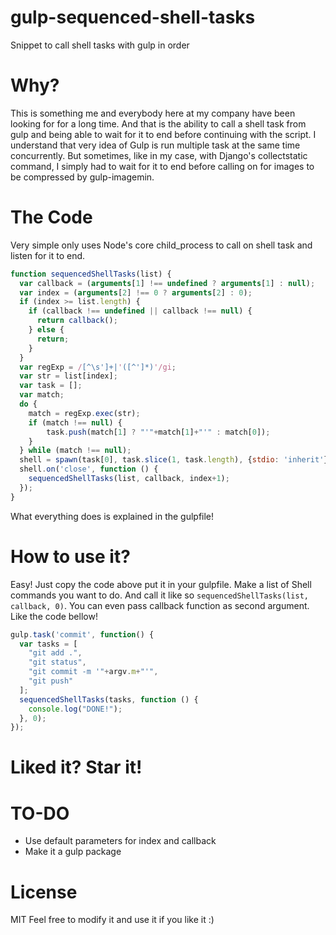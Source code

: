 # gulp-sequenced-shell-tasks
Snippet to call shell tasks with gulp in order

# Why?
This is something me and everybody here at my company have been looking for for a long time.
And that is the ability to call a shell task from gulp and being able to wait for it to end before continuing with the script.
I understand that very idea of Gulp is run multiple task at the same time concurrently.
But sometimes, like in my case, with Django's collectstatic command, I simply had to wait for it to end before calling on for images to be compressed by gulp-imagemin.

# The Code
Very simple only uses Node's core child_process to call on shell task and listen for it to end.
```javascript
function sequencedShellTasks(list) {
  var callback = (arguments[1] !== undefined ? arguments[1] : null);
  var index = (arguments[2] !== 0 ? arguments[2] : 0);
  if (index >= list.length) {
    if (callback !== undefined || callback !== null) {
      return callback();
    } else {
      return;
    }
  }
  var regExp = /[^\s']+|'([^']*)'/gi;
  var str = list[index];
  var task = [];
  var match;
  do {
    match = regExp.exec(str);
    if (match !== null) {
        task.push(match[1] ? "'"+match[1]+"'" : match[0]);
    }
  } while (match !== null);
  shell = spawn(task[0], task.slice(1, task.length), {stdio: 'inherit'});
  shell.on('close', function () {
    sequencedShellTasks(list, callback, index+1);
  });
}
```
What everything does is explained in the gulpfile!

# How to use it?
Easy! Just copy the code above put it in your gulpfile.
Make a list of Shell commands you want to do.
And call it like so `sequencedShellTasks(list, callback, 0)`.
You can even pass callback function as second argument.
Like the code bellow!
```javascript
gulp.task('commit', function() {
  var tasks = [
    "git add .",
    "git status",
    "git commit -m '"+argv.m+"'",
    "git push"
  ];
  sequencedShellTasks(tasks, function () {
    console.log("DONE!");
  }, 0);
});
```

# Liked it? Star it!

# TO-DO
- Use default parameters for index and callback
- Make it a gulp package

# License
MIT
Feel free to modify it and use it if you like it :)
